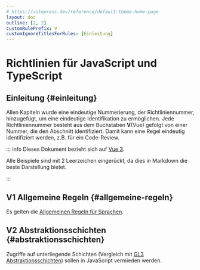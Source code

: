 ```yaml
---
# https://vitepress.dev/reference/default-theme-home-page
layout: doc
outline: [2, 2]
customRulePrefix: V
customIgnoreTitlesForRules: [Einleitung]
---
```


# Richtlinien für JavaScript und TypeScript

## Einleitung {#einleitung}

Allen Kapiteln wurde eine eindeutige Nummerierung, der Richtliniennummer, hinzugefügt, um eine eindeutige Identifikation zu ermöglichen.
Jede Richtliniennummer besteht aus dem Buchstaben **V**(Vue) gefolgt von einer Nummer, die den Abschnitt identifiziert. Damit kann eine Regel eindeutig identifiziert werden, z.B. für ein Code-Review.

::: info
Dieses Dokument bezieht sich auf [Vue 3](https://vuejs.org/guide/introduction.html).

Alle Beispiele sind mit 2 Leerzeichen eingerückt, da dies in Markdown die beste Darstellung bietet.

:::

## V1 Allgemeine Regeln {#allgemeine-regeln}

Es gelten die [Allgemeinen Regeln für Sprachen](../general).

## V2 Abstraktionsschichten {#abstraktionsschichten}

Zugriffe auf unterliegende Schichten (Vergleich mit [GL3 Abstraktionsschichten](../general#abstraktionsschichten)) sollen in JavaScript vermieden werden.